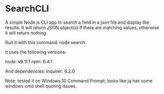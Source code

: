 # SearchCLI

A simple Node.js CLI app to search a field in a json file and display the results.
It will return JSON object(s) if there are matching values, otherwise it will return nothing.

Run it with this command: node search

It uses the following versions:

 node: v9.11.1
 npm: 6.4.1

 And dependencies:
 inquirer: 6.2.0

Note: tested it on Windows 10 Command Prompt; looks like jq has some windows cmd shell quoting issues.

